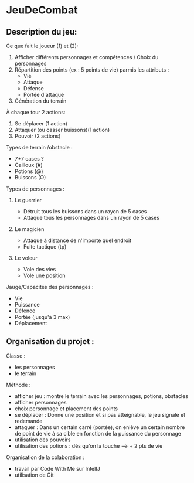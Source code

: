# JeuDeCombat

## Description du jeu:

Ce que fait le joueur (1) et (2):

1. Afficher différents personnages et compétences / Choix du personnages
2. Répartition des points (ex : 5 points de vie) parmis les attributs :
    * Vie
    * Attaque
    * Défense
    * Portée d'attaque
3. Génération du terrain

À chaque tour 2 actions:

1. Se déplacer (1 action)
2. Attaquer (ou casser buissons)(1 action)
3. Pouvoir (2 actions)

Types de terrain /obstacle :

* 7*7 cases ?
* Cailloux (#)
* Potions (@)
* Buissons (O)

Types de personnages :

1. Le guerrier

    * Détruit tous les buissons dans un rayon de 5 cases
    * Attaque tous les personnages dans un rayon de 5 cases

2. Le magicien

    * Attaque à distance de n'importe quel endroit
    * Fuite tactique (tp)

3. Le voleur

    * Vole des vies
    * Vole une position

Jauge/Capacités des personnages :

* Vie
* Puissance
* Défence
* Portée (jusqu'à 3 max)
* Déplacement

## Organisation du projet :
Classe :

* les personnages
* le terrain

Méthode :

* afficher jeu : montre le terrain avec les personnages, potions, obstacles
* afficher personnages
* choix personnage et placement des points
* se déplacer : Donne une position et si pas atteignable, le jeu signale et redemande
* attaquer : Dans un certain carré (portée), on enlève un certain nombre de point de vie à sa cible en fonction de la puissance du personnage
* utilisation des pouvoirs
* utilisation des potions : dès qu'on la touche --> + 2 pts de vie

Organisation de la colaboration :

* travail par Code With Me sur IntelIJ
* utilisation de Git
